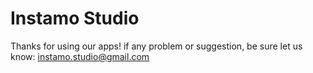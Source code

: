 # Instamo Studio

Thanks for using our apps! if any problem or suggestion, be sure let us know: instamo.studio@gmail.com

